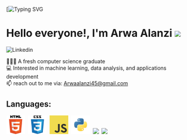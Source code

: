 
   [![Typing SVG](https://i.pinimg.com/originals/d2/41/d1/d241d1214f4245ab1024c86a0059e84d.gif)
#  Hello everyone!, I'm Arwa Alanzi <img src="https://raw.githubusercontent.com/iampavangandhi/iampavangandhi/master/gifs/Hi.gif" width="30px">
![Linkedin](https://img.shields.io/badge/LinkedIn-blue?style=for-the-badge&logo=linkedin&labelColor=blue&link=www.linkedin.com/in/arwaalanzi)

👩🏻‍🎓 A fresh computer science graduate </br>
💻 Interested in machine learning, data analysis, and applications development</br>
📫 reach out to me via: <a href="mailto:kevinfeng.cs88@gmail.com">Arwaalanzi45@gmail.com</a>


## Languages:
<div>
  <img width=50px src="https://raw.githubusercontent.com/github/explore/80688e429a7d4ef2fca1e82350fe8e3517d3494d/topics/html/html.png">&nbsp;
  <img width=50px src="https://raw.githubusercontent.com/github/explore/80688e429a7d4ef2fca1e82350fe8e3517d3494d/topics/css/css.png">&nbsp;
  <img width=50px src="https://raw.githubusercontent.com/github/explore/80688e429a7d4ef2fca1e82350fe8e3517d3494d/topics/javascript/javascript.png">&nbsp;
  <img width=50px src="https://raw.githubusercontent.com/github/explore/80688e429a7d4ef2fca1e82350fe8e3517d3494d/topics/python/python.png">&nbsp;
  <img width=50px src="https://upload.wikimedia.org/wikipedia/commons/1/18/C_Programming_Language.svg">&nbsp;
  <img width=50px src="https://brandslogos.com/wp-content/uploads/images/large/java-logo-1.png">&nbsp;
</div>

</br>
